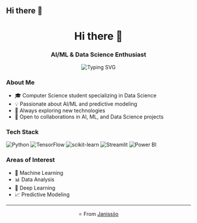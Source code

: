 ## Hi there 👋

<h1 align="center">Hi there 👋</h1>
<h3 align="center">AI/ML & Data Science Enthusiast</h3>

<p align="center">
  <img src="https://readme-typing-svg.herokuapp.com?font=Fira+Code&pause=1000&color=2C96F7&center=true&vCenter=true&width=435&lines=Data+Science+Student;Machine+Learning+Enthusiast;Python+Developer;Always+Learning" alt="Typing SVG" />
</p>

### About Me

- 🎓 Computer Science student specializing in Data Science
- 💡 Passionate about AI/ML and predictive modeling
- 🌱 Always exploring new technologies
- 👯 Open to collaborations in AI, ML, and Data Science projects

### Tech Stack

<p align="left">
<img src="https://img.shields.io/badge/Python-3776AB?style=for-the-badge&logo=python&logoColor=white" alt="Python"/>
<img src="https://img.shields.io/badge/TensorFlow-FF6F00?style=for-the-badge&logo=tensorflow&logoColor=white" alt="TensorFlow"/>
<img src="https://img.shields.io/badge/scikit--learn-F7931E?style=for-the-badge&logo=scikit-learn&logoColor=white" alt="scikit-learn"/>
<img src="https://img.shields.io/badge/Streamlit-FF4B4B?style=for-the-badge&logo=Streamlit&logoColor=white" alt="Streamlit"/>
<img src="https://img.shields.io/badge/Power_BI-F2C811?style=for-the-badge&logo=powerbi&logoColor=black" alt="Power BI"/>
</p>

### Areas of Interest

- 🤖 Machine Learning
- 📊 Data Analysis
- 🧠 Deep Learning
- 📈 Predictive Modeling


---

<p align="center">⭐️ From <a href="https://github.com/Janissijo">Janissijo</a></p>
